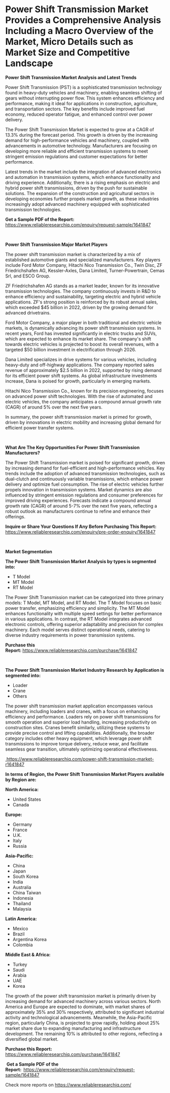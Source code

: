 <p><h1>Power Shift Transmission Market Provides a Comprehensive Analysis Including a Macro Overview of the Market, Micro Details such as Market Size and Competitive Landscape</h1></p><p><strong>Power Shift Transmission Market Analysis and Latest Trends</strong></p>
<p><p>Power Shift Transmission (PST) is a sophisticated transmission technology found in heavy-duty vehicles and machinery, enabling seamless shifting of gears without interrupting power flow. This system enhances efficiency and performance, making it ideal for applications in construction, agriculture, and transportation sectors. The key benefits include improved fuel economy, reduced operator fatigue, and enhanced control over power delivery.</p><p>The Power Shift Transmission Market is expected to grow at a CAGR of 13.3% during the forecast period. This growth is driven by the increasing demand for high-performance vehicles and machinery, coupled with advancements in automotive technology. Manufacturers are focusing on developing more reliable and efficient transmission systems to meet stringent emission regulations and customer expectations for better performance.</p><p>Latest trends in the market include the integration of advanced electronics and automation in transmission systems, which enhance functionality and driving experience. Additionally, there is a rising emphasis on electric and hybrid power shift transmissions, driven by the push for sustainable solutions. The expansion of the construction and agricultural sectors in developing economies further propels market growth, as these industries increasingly adopt advanced machinery equipped with sophisticated transmission technologies.</p></p>
<p><strong>Get a Sample PDF of the Report:&nbsp;</strong> <a href="https://www.reliableresearchiq.com/enquiry/request-sample/1641847?utm_campaign=2640&utm_medium=2&utm_source=Github&utm_content=ia&utm_term=22022025&utm_id=power-shift-transmission">https://www.reliableresearchiq.com/enquiry/request-sample/1641847</a></p>
<p>&nbsp;</p>
<p><strong>Power Shift Transmission Major Market Players</strong></p>
<p><p>The power shift transmission market is characterized by a mix of established automotive giants and specialized manufacturers. Key players include Ford Motor Company, Hitachi Nico Transmission Co., Twin Disc, ZF Friedrichshafen AG, Kessler-Axles, Dana Limited, Turner-Powertrain, Cemas Srl, and ESCO Group.</p><p>ZF Friedrichshafen AG stands as a market leader, known for its innovative transmission technologies. The company continuously invests in R&D to enhance efficiency and sustainability, targeting electric and hybrid vehicle applications. ZF's strong position is reinforced by its robust annual sales, which exceeded $45 billion in 2022, driven by the growing demand for advanced drivetrains.</p><p>Ford Motor Company, a major player in both traditional and electric vehicle markets, is dynamically advancing its power shift transmission systems. In recent years, Ford has invested significantly in electric trucks and SUVs, which are expected to enhance its market share. The company's shift towards electric vehicles is projected to boost its overall revenues, with a targeted $50 billion investment in electrification through 2026.</p><p>Dana Limited specializes in drive systems for various vehicles, including heavy-duty and off-highway applications. The company reported sales revenue of approximately $2.5 billion in 2022, supported by rising demand for its efficient power shift systems. As global infrastructure investments increase, Dana is poised for growth, particularly in emerging markets.</p><p>Hitachi Nico Transmission Co., known for its precision engineering, focuses on advanced power shift technologies. With the rise of automated and electric vehicles, the company anticipates a compound annual growth rate (CAGR) of around 5% over the next five years.</p><p>In summary, the power shift transmission market is primed for growth, driven by innovations in electric mobility and increasing global demand for efficient power transfer systems.</p></p>
<p>&nbsp;</p>
<p><strong>What Are The Key Opportunities For Power Shift Transmission Manufacturers?</strong></p>
<p><p>The Power Shift Transmission market is poised for significant growth, driven by increasing demand for fuel-efficient and high-performance vehicles. Key trends include the adoption of advanced transmission technologies, such as dual-clutch and continuously variable transmissions, which enhance power delivery and optimize fuel consumption. The rise of electric vehicles further propels innovation in transmission systems. Market dynamics are also influenced by stringent emission regulations and consumer preferences for improved driving experiences. Forecasts indicate a compound annual growth rate (CAGR) of around 5-7% over the next five years, reflecting a robust outlook as manufacturers continue to refine and enhance their offerings.</p></p>
<p><strong>Inquire or Share Your Questions If Any Before Purchasing This Report:</strong> <a href="https://www.reliableresearchiq.com/enquiry/pre-order-enquiry/1641847?utm_campaign=2640&utm_medium=2&utm_source=Github&utm_content=ia&utm_term=22022025&utm_id=power-shift-transmission">https://www.reliableresearchiq.com/enquiry/pre-order-enquiry/1641847</a></p>
<p>&nbsp;</p>
<p><strong>Market Segmentation</strong></p>
<p><strong>The Power Shift Transmission Market Analysis by types is segmented into:</strong></p>
<p><ul><li>T Model</li><li>MT Model</li><li>RT Model</li></ul></p>
<p><p>The Power Shift Transmission market can be categorized into three primary models: T Model, MT Model, and RT Model. The T Model focuses on basic power transfer, emphasizing efficiency and simplicity. The MT Model enhances functionality with multiple speed settings for better performance in various applications. In contrast, the RT Model integrates advanced electronic controls, offering superior adaptability and precision for complex machinery. Each model serves distinct operational needs, catering to diverse industry requirements in power transmission systems.</p></p>
<p><strong>Purchase this Report:&nbsp;</strong><a href="https://www.reliableresearchiq.com/purchase/1641847?utm_campaign=2640&utm_medium=2&utm_source=Github&utm_content=ia&utm_term=22022025&utm_id=power-shift-transmission">https://www.reliableresearchiq.com/purchase/1641847</a></p>
<p>&nbsp;</p>
<p><strong>The Power Shift Transmission Market Industry Research by Application is segmented into:</strong></p>
<p><ul><li>Loader</li><li>Crane</li><li>Others</li></ul></p>
<p><p>The power shift transmission market application encompasses various machinery, including loaders and cranes, with a focus on enhancing efficiency and performance. Loaders rely on power shift transmissions for smooth operation and superior load handling, increasing productivity on construction sites. Cranes benefit similarly, utilizing these systems to provide precise control and lifting capabilities. Additionally, the broader category includes other heavy equipment, which leverage power shift transmissions to improve torque delivery, reduce wear, and facilitate seamless gear transition, ultimately optimizing operational effectiveness.</p></p>
<p><a href="https://www.reliableresearchiq.com/power-shift-transmission-market-r1641847?utm_campaign=2640&utm_medium=2&utm_source=Github&utm_content=ia&utm_term=22022025&utm_id=power-shift-transmission">&nbsp;https://www.reliableresearchiq.com/power-shift-transmission-market-r1641847</a></p>
<p><strong>In terms of Region, the Power Shift Transmission Market Players available by Region are:</strong></p>
<p>
    <p> <strong> North America: </strong>
        <ul>
            <li>United States</li>
            <li>Canada</li>
        </ul>
        </p> 
    <p> <strong> Europe: </strong>
        <ul>
            <li>Germany</li>
            <li>France</li>
            <li>U.K.</li>
            <li>Italy</li>
            <li>Russia</li>
        </ul>
        </p> 
    <p> <strong> Asia-Pacific: </strong>
        <ul>
            <li>China</li>
            <li>Japan</li>
            <li>South Korea</li>
            <li>India</li>
            <li>Australia</li>
            <li>China Taiwan</li>
            <li>Indonesia</li>
            <li>Thailand</li>
            <li>Malaysia</li>
        </ul>
        </p> 
    <p> <strong> Latin America: </strong>
        <ul>
            <li>Mexico</li>
            <li>Brazil</li>
            <li>Argentina Korea</li>
            <li>Colombia</li>
        </ul>
        </p> 
    <p> <strong> Middle East & Africa: </strong>
        <ul>
            <li>Turkey</li>
            <li>Saudi</li>
            <li>Arabia</li>
            <li>UAE</li>
            <li>Korea</li>
        </ul>
    </p>
    </p>
<p><p>The growth of the power shift transmission market is primarily driven by increasing demand for advanced machinery across various sectors. North America and Europe are expected to dominate, with market shares of approximately 35% and 30% respectively, attributed to significant industrial activity and technological advancements. Meanwhile, the Asia-Pacific region, particularly China, is projected to grow rapidly, holding about 25% market share due to expanding manufacturing and infrastructure development. The remaining 10% is attributed to other regions, reflecting a diversified global market.</p></p>
<p><strong>Purchase this Report: </strong><a href="https://www.reliableresearchiq.com/purchase/1641847?utm_campaign=2640&utm_medium=2&utm_source=Github&utm_content=ia&utm_term=22022025&utm_id=power-shift-transmission">https://www.reliableresearchiq.com/purchase/1641847</a></p>
<p>&nbsp;<strong>Get a Sample PDF of the Report:&nbsp;&nbsp;</strong><a href="https://www.reliableresearchiq.com/enquiry/request-sample/1641847?utm_campaign=2640&utm_medium=2&utm_source=Github&utm_content=ia&utm_term=22022025&utm_id=power-shift-transmission">https://www.reliableresearchiq.com/enquiry/request-sample/1641847</a></p>
<p><strong></strong></p>
<p>Check more reports on <a href="https://www.reliableresearchiq.com/?utm_campaign=2640&utm_medium=2&utm_source=Github&utm_content=ia&utm_term=22022025&utm_id=power-shift-transmission">https://www.reliableresearchiq.com/</a></p>